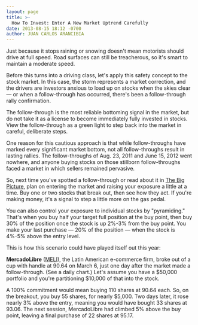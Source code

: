 ```yaml
---
layout: page
title: >-
  How To Invest: Enter A New Market Uptrend Carefully
date: 2013-08-15 18:12 -0700
author: JUAN CARLOS ARANCIBIA
---
```





Just because it stops raining or snowing doesn't mean motorists should drive at full speed. Road surfaces can still be treacherous, so it's smart to maintain a moderate speed.  



Before this turns into a driving class, let's apply this safety concept to the stock market. In this case, the storm represents a market correction, and the drivers are investors anxious to load up on stocks when the skies clear — or when a follow-through has occurred, there's been a follow-through rally confirmation.

  

The follow-through is the most reliable bottoming signal in the market, but do not take it as a license to become immediately fully invested in stocks. View the follow-through as a green light to step back into the market in careful, deliberate steps.

  

One reason for this cautious approach is that while follow-throughs have marked every significant market bottom, not all follow-throughs result in lasting rallies. The follow-throughs of Aug. 23, 2011 and June 15, 2012 went nowhere, and anyone buying stocks on those stillborn follow-throughs faced a market in which sellers remained pervasive.

  

So, next time you've spotted a follow-through or read about it in [The Big Picture](http://news.investors.com/investing/big-picture.htm), plan on entering the market and raising your exposure a little at a time. Buy one or two stocks that break out, then see how they act. If you're making money, it's a signal to step a little more on the gas pedal.

  

You can also control your exposure to individual stocks by "pyramiding." That's when you buy half your target full position at the buy point, then buy 30% of the position once the stock is up 2%-3% from the buy point. You make your last purchase — 20% of the position — when the stock is 4%-5% above the entry level.

  

This is how this scenario could have played itself out this year:

  

**MercadoLibre** ([MELI](https://research.investors.com/quote.aspx?symbol=MELI)), the Latin American e-commerce firm, broke out of a cup with handle at 90.64 on March 6, just one day after the market made a follow-through. (See a daily chart.) Let's assume you have a \$50,000 portfolio and you're partitioning \$10,000 of that into the stock.

  

A 100% commitment would mean buying 110 shares at 90.64 each. So, on the breakout, you buy 55 shares, for nearly \$5,000. Two days later, it rose nearly 3% above the entry, meaning you would have bought 33 shares at 93.06. The next session, MercadoLibre had climbed 5% above the buy point, leaving a final purchase of 22 shares at 95.17.




